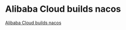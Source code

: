 # Alibaba Cloud builds nacos
[Alibaba Cloud builds nacos](https://aiwithcloud.com/2022/09/15/alibaba_cloud_builds_nacos/)